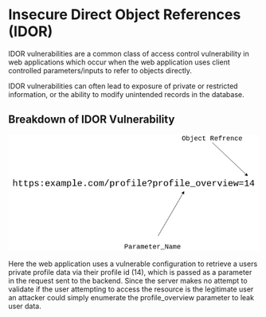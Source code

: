 # Insecure Direct Object References (IDOR)

IDOR vulnerabilities are a common class of access control vulnerability in web applications which occur when the web application uses client controlled parameters/inputs to refer to objects directly.

IDOR vulnerabilities can often lead to exposure of private or restricted information, or the ability to modify unintended records in the database.


## Breakdown of IDOR Vulnerability


![IDOR Diagram](./images/IDOR_Diagram.png)



Here the web application uses a vulnerable configuration to retrieve a users private profile data via their profile id (14), which is passed as a parameter in the request sent to the backend. Since the server makes no attempt to validate if the user attempting to access the resource is the legitimate user an attacker could simply enumerate the profile_overview parameter to leak user data.   
